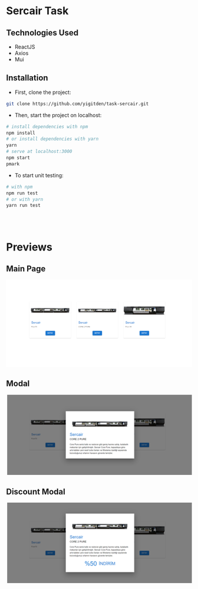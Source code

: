 # Sercair Task

## Technologies Used

- ReactJS 
- Axios
- Mui

## Installation

- First, clone the project:

```sh
git clone https://github.com/yigitden/task-sercair.git
```

- Then, start the project on localhost:

```bash
# install dependencies with npm
npm install
# or install dependencies with yarn
yarn
# serve at localhost:3000
npm start
pmark
```

- To start unit testing:

```bash
# with npm
npm run test
# or with yarn
yarn run test
```

<br>
<br>

# Previews
 

## Main Page

![Main Page](preview/main.png)

## Modal

![Modal](preview/modal.png)

## Discount Modal
![Discount Modal](preview/discountModal.png)